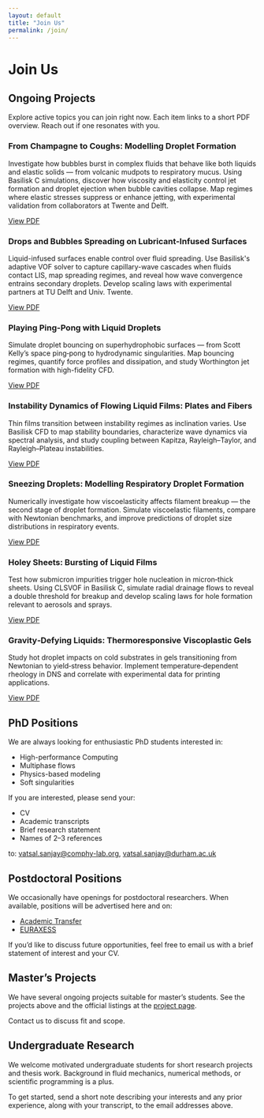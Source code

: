 ```yaml
---
layout: default
title: "Join Us"
permalink: /join/
---
```


# Join Us

## Ongoing Projects

Explore active topics you can join right now. Each item links to a short PDF overview. Reach out if one resonates with you.

### From Champagne to Coughs: Modelling Droplet Formation

Investigate how bubbles burst in complex fluids that behave like both liquids and elastic solids — from volcanic mudpots to respiratory mucus. Using Basilisk C simulations, discover how viscosity and elasticity control jet formation and droplet ejection when bubble cavities collapse. Map regimes where elastic stresses suppress or enhance jetting, with experimental validation from collaborators at Twente and Delft.

[View PDF](/assets/pdf-files/BubbleBursting.pdf)

### Drops and Bubbles Spreading on Lubricant-Infused Surfaces

Liquid-infused surfaces enable control over fluid spreading. Use Basilisk's adaptive VOF solver to capture capillary-wave cascades when fluids contact LIS, map spreading regimes, and reveal how wave convergence entrains secondary droplets. Develop scaling laws with experimental partners at TU Delft and Univ. Twente.

[View PDF](/assets/pdf-files/BubbleSpreadingLIS.pdf)

### Playing Ping-Pong with Liquid Droplets

Simulate droplet bouncing on superhydrophobic surfaces — from Scott Kelly’s space ping‑pong to hydrodynamic singularities. Map bouncing regimes, quantify force profiles and dissipation, and study Worthington jet formation with high-fidelity CFD.

[View PDF](/assets/pdf-files/BouncingDrops.pdf)

### Instability Dynamics of Flowing Liquid Films: Plates and Fibers

Thin films transition between instability regimes as inclination varies. Use Basilisk CFD to map stability boundaries, characterize wave dynamics via spectral analysis, and study coupling between Kapitza, Rayleigh–Taylor, and Rayleigh–Plateau instabilities.

[View PDF](/assets/pdf-files/DropsOnFibers.pdf)

### Sneezing Droplets: Modelling Respiratory Droplet Formation

Numerically investigate how viscoelasticity affects filament breakup — the second stage of droplet formation. Simulate viscoelastic filaments, compare with Newtonian benchmarks, and improve predictions of droplet size distributions in respiratory events.

[View PDF](/assets/pdf-files/FilamentRetraction.pdf)

### Holey Sheets: Bursting of Liquid Films

Test how submicron impurities trigger hole nucleation in micron‑thick sheets. Using CLSVOF in Basilisk C, simulate radial drainage flows to reveal a double threshold for breakup and develop scaling laws for hole formation relevant to aerosols and sprays.

[View PDF](/assets/pdf-files/HoleySheets.pdf)

### Gravity‑Defying Liquids: Thermoresponsive Viscoplastic Gels

Study hot droplet impacts on cold substrates in gels transitioning from Newtonian to yield‑stress behavior. Implement temperature‑dependent rheology in DNS and correlate with experimental data for printing applications.

[View PDF](/assets/pdf-files/VP_Numerics.pdf)

## PhD Positions

We are always looking for enthusiastic PhD students interested in:

- High-performance Computing
- Multiphase flows
- Physics-based modeling
- Soft singularities

If you are interested, please send your:

- CV
- Academic transcripts
- Brief research statement
- Names of 2–3 references

to: [vatsal.sanjay@comphy-lab.org](mailto:vatsal.sanjay@comphy-lab.org), [vatsal.sanjay@durham.ac.uk](mailto:vatsal.sanjay@durham.ac.uk)

## Postdoctoral Positions

We occasionally have openings for postdoctoral researchers. When available, positions will be advertised here and on:

- [Academic Transfer](https://www.academictransfer.com/)
- [EURAXESS](https://euraxess.ec.europa.eu/)

If you’d like to discuss future opportunities, feel free to email us with a brief statement of interest and your CV.

## Master’s Projects

We have several ongoing projects suitable for master’s students. See the projects above and the official listings at the [project page](https://pof.tnw.utwente.nl/education/studentprojects).

Contact us to discuss fit and scope.

## Undergraduate Research

We welcome motivated undergraduate students for short research projects and thesis work. Background in fluid mechanics, numerical methods, or scientific programming is a plus.

To get started, send a short note describing your interests and any prior experience, along with your transcript, to the email addresses above.
